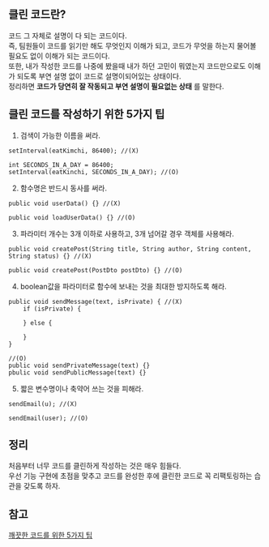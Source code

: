 ## 클린 코드란?
코드 그 자체로 설명이 다 되는 코드이다.    
즉, 팀원들이 코드를 읽기만 해도 무엇인지 이해가 되고, 코드가 무엇을 하는지 물어볼 필요도 없이 이해가 되는 코드이다.    
또한, 내가 작성한 코드를 나중에 봤을때 내가 하던 고민이 뭐였는지 코드만으로도 이해가 되도록 부연 설명 없이 코드로 설명이되어있는 상태이다.       
정리하면 **코드가 당연히 잘 작동되고 부연 설명이 필요없는 상태** 를 말한다.

## 클린 코드를 작성하기 위한 5가지 팁
1. 검색이 가능한 이름을 써라.
```
setInterval(eatKimchi, 86400); //(X)

int SECONDS_IN_A_DAY = 86400;
setInterval(eatKinchi, SECONDS_IN_A_DAY); //(O)
```

2. 함수명은 반드시 동사를 써라.
```
public void userData() {} //(X)

public void loadUserData() {} //(O)
```

3. 파라미터 개수는 3개 이하로 사용하고, 3개 넘어갈 경우 객체를 사용해라.
```
public void createPost(String title, String author, String content, String status) {} //(X)

public void createPost(PostDto postDto) {} //(O)
```

4. boolean값을 파라미터로 함수에 보내는 것을 최대한 방지하도록 해라.
```
public void sendMessage(text, isPrivate) { //(X)
    if (isPrivate) {

    } else {

    }
}

//(O)
public void sendPrivateMessage(text) {}
pbulic void sendPublicMessage(text) {}
```
5. 짧은 변수명이나 축약어 쓰는 것을 피해라.
```
sendEmail(u); //(X)

sendEmail(user); //(O)
````

## 정리
처음부터 너무 코드를 클린하게 작성하는 것은 매우 힘들다.   
우선 기능 구현에 초점을 맞추고 코드를 완성한 후에 클린한 코드로 꼭 리팩토링하는 습관을 갖도록 하자.

## 참고
[깨끗한 코드를 위한 5가지 팁](https://youtu.be/Jz8Sx1XYb04)
